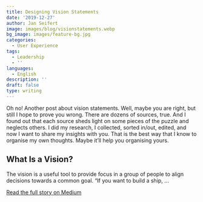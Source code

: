 ```yaml
---
title: Designing Vision Statements
date: '2019-12-27'
author: Jan Seifert
image: images/blog/visionstatements.webp
bg_image: images/feature-bg.jpg
categories:
  - User Experience
tags:
  - Leadership
  - ''
languages:
  - English
description: ''
draft: false
type: writing
---
```


Oh no! Another post about vision statements. Well, maybe you are right, but still I hope to prove you wrong. There are dozens of sources, true. And I found out that each source sheds light on some pieces of the puzzle and neglects others. I did my research, I collected, sorted in/out, edited, and now I want to share my insights with you. That is the best way that I know to organise my own thoughts. Maybe it’ll help you organising yours.

## What Is a Vision?

The vision is a useful tool to provide focus in a group of people to align decisions towards a common goal.
“If you want to build a ship, ... </p>

<a class="btn btn-main" href="https://medium.com/@jan.seifert/designing-vision-statements-a6f7bc43f4eb?source=friends_link&sk=0971583a88a0fa522aac2f69431a7965">Read the full story on Medium</a>

